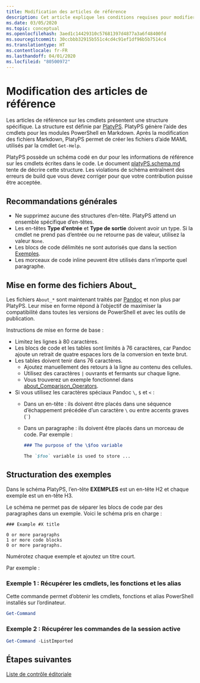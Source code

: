 ```yaml
---
title: Modification des articles de référence
description: Cet article explique les conditions requises pour modifier les informations de référence sur les cmdlets et les rubriques About_ de la documentation de PowerShell.
ms.date: 03/05/2020
ms.topic: conceptual
ms.openlocfilehash: 3aed1c14429310c57681397d4877a3a6f48400fd
ms.sourcegitcommit: 30ccbbb32915b551c4cd4c91ef1df96b5b7514c4
ms.translationtype: HT
ms.contentlocale: fr-FR
ms.lasthandoff: 04/01/2020
ms.locfileid: "80500972"
---
```

# <a name="editing-reference-articles"></a>Modification des articles de référence

Les articles de référence sur les cmdlets présentent une structure spécifique. La structure est définie par [PlatyPS][].
PlatyPS génère l’aide des cmdlets pour les modules PowerShell en Markdown. Après la modification des fichiers Markdown, PlatyPS permet de créer les fichiers d’aide MAML utilisés par la cmdlet `Get-Help`.

PlatyPS possède un schéma codé en dur pour les informations de référence sur les cmdlets écrites dans le code. Le document [platyPS.schema.md][] tente de décrire cette structure. Les violations de schéma entraînent des erreurs de build que vous devez corriger pour que votre contribution puisse être acceptée.

## <a name="general-guidelines"></a>Recommandations générales

- Ne supprimez aucune des structures d’en-tête. PlatyPS attend un ensemble spécifique d’en-têtes.
- Les en-têtes **Type d’entrée** et **Type de sortie** doivent avoir un type. Si la cmdlet ne prend pas d’entrée ou ne retourne pas de valeur, utilisez la valeur `None`.
- Les blocs de code délimités ne sont autorisés que dans la section [Exemples](#structuring-examples).
- Les morceaux de code inline peuvent être utilisés dans n’importe quel paragraphe.

## <a name="formatting-about_-files"></a>Mise en forme des fichiers About_

Les fichiers `About_*` sont maintenant traités par [Pandoc][] et non plus par PlatyPS. Leur mise en forme répond à l’objectif de maximiser la compatibilité dans toutes les versions de PowerShell et avec les outils de publication.

Instructions de mise en forme de base :

- Limitez les lignes à 80 caractères.
- Les blocs de code et les tables sont limités à 76 caractères, car Pandoc ajoute un retrait de quatre espaces lors de la conversion en texte brut.
- Les tables doivent tenir dans 76 caractères.
  - Ajoutez manuellement des retours à la ligne au contenu des cellules.
  - Utilisez des caractères `|` ouvrants et fermants sur chaque ligne.
  - Vous trouverez un exemple fonctionnel dans [about_Comparison_Operators][about-example].
- Si vous utilisez les caractères spéciaux Pandoc `\`, `$` et `<` :
  - Dans un en-tête : ils doivent être placés dans une séquence d’échappement précédée d’un caractère `\` ou entre accents graves (`` ` ``)
  - Dans un paragraphe : ils doivent être placés dans un morceau de code. Par exemple :

    ~~~markdown
    ### The purpose of the \$foo variable

    The `$foo` variable is used to store ...
    ~~~

## <a name="structuring-examples"></a>Structuration des exemples

Dans le schéma PlatyPS, l’en-tête **EXEMPLES** est un en-tête H2 et chaque exemple est un en-tête H3.

Le schéma ne permet pas de séparer les blocs de code par des paragraphes dans un exemple. Voici le schéma pris en charge :

```
### Example #X title

0 or more paragraphs
1 or more code blocks
0 or more paragraphs.
```

Numérotez chaque exemple et ajoutez un titre court.

Par exemple :

### <a name="example-1-get-cmdlets-functions-and-aliases"></a>Exemple 1 : Récupérer les cmdlets, les fonctions et les alias

Cette commande permet d’obtenir les cmdlets, fonctions et alias PowerShell installés sur l’ordinateur.

```powershell
Get-Command
```

### <a name="example-2-get-commands-in-the-current-session"></a>Exemple 2 : Récupérer les commandes de la session active

```powershell
Get-Command -ListImported
```

## <a name="next-steps"></a>Étapes suivantes

[Liste de contrôle éditoriale](editorial-checklist.md)

<!-- link references -->
[PlatyPS]: https://github.com/powershell/platyps
[platyPS.schema.md]: https://github.com/PowerShell/platyPS/blob/master/platyPS.schema.md
[issue1806]: https://github.com/MicrosoftDocs/PowerShell-Docs/issues/1806
[about-example]: /PowerShell/module/Microsoft.PowerShell.Core/About/about_Comparison_Operators
[Pandoc]: https://pandoc.org
